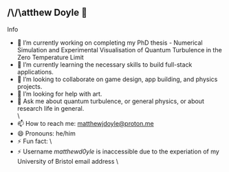 ## /\\/\atthew Doyle 👋


Info
- 🔭 I’m currently working on completing my PhD thesis - Numerical Simulation and Experimental Visualisation of Quantum Turbulence in the Zero Temperature Limit
- 🌱 I’m currently learning the necessary skills to build full-stack applications. 
- 👯 I’m looking to collaborate on game design, app building, and physics projects. 
- 🤔 I’m looking for help with art. 
- 💬 Ask me about quantum turbulence, or general physics, or about research life in general. \
  \
- 📫 How to reach me: matthewjdoyle@proton.me
- 😄 Pronouns: he/him
- ⚡ Fun fact:
  \
- ⚡ Username *matthewd0yle* is inaccessible due to the experiation of my University of Bristol email address \
  

